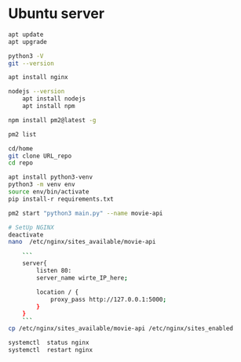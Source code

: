 # Ubuntu server

```sh
apt update
apt upgrade

python3 -V
git --version

apt install nginx

nodejs --version
    apt install nodejs
    apt install npm

npm install pm2@latest -g

pm2 list

cd/home
git clone URL_repo
cd repo

apt install python3-venv
python3 -m venv env
source env/bin/activate
pip install-r requirements.txt

pm2 start "python3 main.py" --name movie-api

# SetUp NGINX
deactivate
nano  /etc/nginx/sites_available/movie-api

    ```
    server{
        listen 80:
        server_name wirte_IP_here;

        location / {
            proxy_pass http://127.0.0.1:5000;
        }
    }
    ```
cp /etc/nginx/sites_available/movie-api /etc/nginx/sites_enabled

systemctl  status nginx
systemctl  restart nginx
```